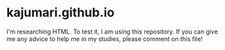 # kajumari.github.io
I'm researching HTML.
To test it, I am using this repository.
If you can give me any advice to help me in my studies, please comment on this file!
